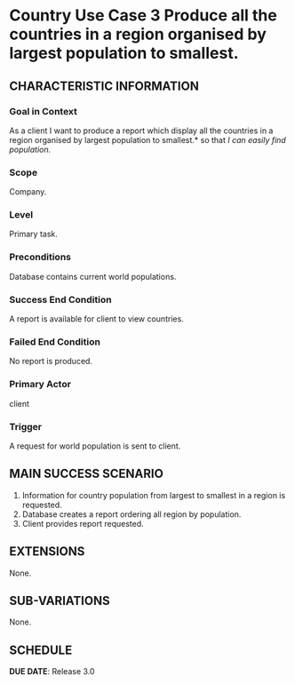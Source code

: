 # Country Use Case 3 Produce all the countries in a region organised by largest population to smallest.

## CHARACTERISTIC INFORMATION

### Goal in Context

As a client I want to produce a report which display all the countries in a region organised by largest population to smallest.* so that *I can easily find population.*

### Scope

Company.

### Level

Primary task.

### Preconditions

Database contains current world populations.

### Success End Condition

A report is available for client to view countries.

### Failed End Condition

No report is produced.

### Primary Actor

client

### Trigger

A request for world population is sent to client.

## MAIN SUCCESS SCENARIO

1. Information for country population from largest to smallest in a region is requested.
2. Database creates a report ordering all region by population.
3. Client provides report requested.

## EXTENSIONS

None.

## SUB-VARIATIONS

None.

## SCHEDULE

**DUE DATE**: Release 3.0
